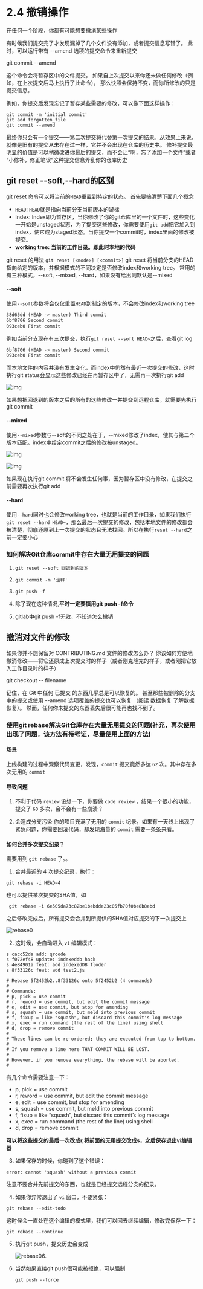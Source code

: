 # 2.4 撤销操作

在任何一个阶段，你都有可能想要撤消某些操作

有时候我们提交完了才发现漏掉了几个文件没有添加，或者提交信息写错了。 此时，可以运行带有 --amend 选项的提交命令来重新提交

git commit --amend

这个命令会将暂存区中的文件提交。 如果自上次提交以来你还未做任何修改（例如，在上次提交后马上执行了此命令）， 那么快照会保持不变，而你所修改的只是提交信息。

例如，你提交后发现忘记了暂存某些需要的修改，可以像下面这样操作：

```git
git commit -m 'initial commit'
git add forgotten_file
git commit --amend
```

最终你只会有一个提交——第二次提交将代替第一次提交的结果。从效果上来说，就像是旧有的提交从未存在过一样，它并不会出现在仓库的历史中。
修补提交最明显的价值是可以稍微改进你最后的提交，而不会让“啊，忘了添加一个文件”或者 “小修补，修正笔误”这种提交信息弄乱你的仓库历史

## git reset --soft,--hard的区别

git reset 命令可以将当前的`HEAD`重置到特定的状态。
 首先要搞清楚下面几个概念

- `HEAD`: `HEAD`就是指向当前分支当前版本的游标
- Index: Index即为暂存区，当你修改了你的git仓库里的一个文件时，这些变化一开始是unstaged状态，为了提交这些修改，你需要使用`git add`把它加入到index，使它成为staged状态。当你提交一个commit时，index里面的修改被提交。
- **working tree: 当前的工作目录。即此时本地的代码**

git reset 的用法
 `git reset [<mode>] [<commit>]`
 git reset 将当前分支的HEAD指向给定的版本，并根据模式的不同决定是否修改index和working tree。
 常用的有三种模式，--soft, --mixed, --hard，如果没有给出<mode>则默认是--mixed

#### --soft

使用`--soft`参数将会仅仅重置`HEAD`到制定的版本，不会修改index和working tree

```rust
38d65dd (HEAD -> master) Third commit
6bf8706 Second commit
093ceb0 First commit
```

例如当前分支现在有三次提交，执行`git reset --soft HEAD~`之后，查看git log

```rust
6bf8706 (HEAD -> master) Second commit
093ceb0 First commit
```

而本地文件的内容并没有发生变化，而index中仍然有最近一次提交的修改，这时执行git status会显示这些修改已经在再暂存区中了，无需再一次执行git add

![img](https:////upload-images.jianshu.io/upload_images/11689151-095c8f5c25a1bd08.png?imageMogr2/auto-orient/strip|imageView2/2/w/407/format/webp)

如果想把回退到的版本之后的所有的这些修改一并提交到远程仓库，就需要先执行git commit

#### --mixed

使用`--mixed`参数与--soft的不同之处在于，--mixed修改了index，使其与第二个版本匹配。index中给定commit之后的修改被unstaged。

![img](https:////upload-images.jianshu.io/upload_images/11689151-fa31571fc23f85ee.png?imageMogr2/auto-orient/strip|imageView2/2/w/563/format/webp)



![img](https:////upload-images.jianshu.io/upload_images/11689151-4b1ff1b152dfa9d1.png?imageMogr2/auto-orient/strip|imageView2/2/w/564/format/webp)


 如果现在执行git commit 将不会发生任何事，因为暂存区中没有修改，在提交之前需要再次执行git add

#### --hard

使用`--hard`同时也会修改working tree，也就是当前的工作目录，如果我们执行`git reset --hard HEAD~`，那么最后一次提交的修改，包括本地文件的修改都会被清楚，彻底还原到上一次提交的状态且无法找回。所以在执行`reset --hard`之前一定要小心

### 如何解决Git仓库commit中存在大量无用提交的问题

1. ```
   git reset --soft 回退到的版本
   ```

2. ```git
   git commit -m '注释'
   ```

3. ```git
   git push -f
   ```

4. 除了现在这种情况,**平时一定要慎用git push -f命令**

5. gitlab中git push -f无效，不知道怎么撤销

## 撤消对文件的修改

如果你并不想保留对 CONTRIBUTING.md 文件的修改怎么办？ 你该如何方便地撤消修改——将它还原成上次提交时的样子（或者刚克隆完的样子，或者刚把它放入工作目录时的样子）

git checkout -- filename

记住，在 Git 中任何 已提交 的东西几乎总是可以恢复的。 甚至那些被删除的分支中的提交或使用 --amend 选项覆盖的提交也可以恢复 （阅读 数据恢复 了解数据恢复）。 然而，任何你未提交的东西丢失后很可能再也找不到了。

### 使用git rebase解决Git仓库存在大量无用提交的问题(补充，再次使用出现了问题，该方法有待考证，尽量使用上面的方法)

#### 场景

上线构建的过程中观察代码变更，发现，`commit` 提交竟然多达 `62` 次。其中存在多次无用的 `commit` 

#### 导致问题

1. 不利于代码 `review`
   设想一下，你要做 `code review` ，结果一个很小的功能，提交了 `60` 多次，会不会有一些崩溃？

2. 会造成分支污染
   你的项目充满了无用的 `commit` 纪录，如果有一天线上出现了紧急问题，你需要回滚代码，却发现海量的 `commit` 需要一条条来看。

#### 如何合并多次提交纪录？

需要用到 `git rebase` 了。。

1. 合并最近的 4 次提交纪录，执行：

```
git rebase -i HEAD~4
```

也可以提供某次提交的SHA值，如

```git
 git rebase -i 6e505da73c82be1bebdde23c05fb70f0be8b8ebd
```

之后修改完成后，所有提交会合并到所提供的SHA值对应提交的下一次提交上

![rebase0](../rebase0.png)

2. 这时候，会自动进入 `vi` 编辑模式：

```
s cacc52da add: qrcode
s f072ef48 update: indexeddb hack
s 4e84901a feat: add indexedDB floder
s 8f33126c feat: add test2.js

# Rebase 5f2452b2..8f33126c onto 5f2452b2 (4 commands)
#
# Commands:
# p, pick = use commit
# r, reword = use commit, but edit the commit message
# e, edit = use commit, but stop for amending
# s, squash = use commit, but meld into previous commit
# f, fixup = like "squash", but discard this commit's log message
# x, exec = run command (the rest of the line) using shell
# d, drop = remove commit
#
# These lines can be re-ordered; they are executed from top to bottom.
#
# If you remove a line here THAT COMMIT WILL BE LOST.
#
# However, if you remove everything, the rebase will be aborted.
#
```



有几个命令需要注意一下：

- p, pick = use commit
- r, reword = use commit, but edit the commit message
- e, edit = use commit, but stop for amending
- s, squash = use commit, but meld into previous commit
- f, fixup = like “squash”, but discard this commit’s log message
- x, exec = run command (the rest of the line) using shell
- d, drop = remove commit

**可以将这些提交的最后一次改成r,将前面的无用提交改成s，之后保存退出vi编辑器**

3. 如果保存的时候，你碰到了这个错误：

```
error: cannot 'squash' without a previous commit
```

注意不要合并先前提交的东西，也就是已经提交远程分支的纪录。

4. 如果你异常退出了 `vi` 窗口，不要紧张：

```
git rebase --edit-todo
```

这时候会一直处在这个编辑的模式里，我们可以回去继续编辑，修改完保存一下：

```
git rebase --continue
```

5. 执行git push，提交历史会变成

   ![rebase0](../rebase1.png)6.

6. 当然如果直接git push很可能被拒绝，可以强制

   ```git
   git push --force
   ```

   